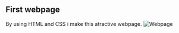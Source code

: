 ## First webpage
By using HTML and CSS i make this atractive webpage.
![Webpage](https://user-images.githubusercontent.com/67592311/115998776-7c476380-a606-11eb-8baa-eac48b85a412.gif)
